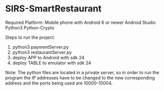 # SIRS-SmartRestaurant

Required Platform:
Mobile phone with Android 6 or newer
Android Studio
Python3
Python-Crypto


Steps to run the project:

1) python3 paymentServer.py
2) python3 restaurantServer.py
3) deploy APP to Android with sdk 24
4) deploy TABLE to emulator with sdk 24

Note: The python files are located in a private server, so in order to run the program the   IP addresses have to be changed to the new corresponding address and the ports being used are 10000-10004.
